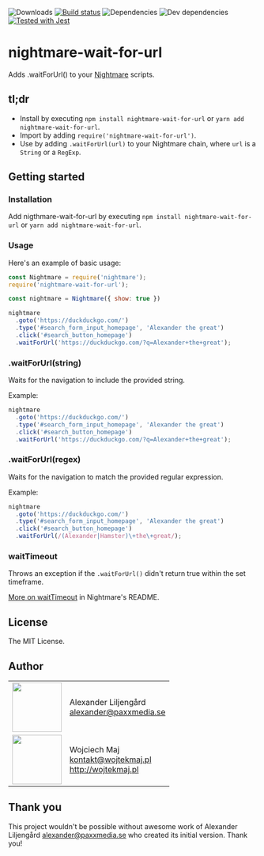 ![Downloads](https://img.shields.io/npm/dt/nightmare-wait-for-url.svg) [![Build status](https://dev.azure.com/wojtekmaj/GitHub%20projects/_apis/build/status/Nightmare%20waitForUrl%20action%20-%20CI)](https://dev.azure.com/wojtekmaj/GitHub%20projects/_build/latest?definitionId=1) ![Dependencies](https://img.shields.io/david/wojtekmaj/nightmare-wait-for-url.svg
) ![Dev dependencies](https://img.shields.io/david/dev/wojtekmaj/nightmare-wait-for-url.svg) [![Tested with Jest](https://img.shields.io/badge/tested_with-jest-99424f.svg)](https://github.com/facebook/jest)

# nightmare-wait-for-url

Adds .waitForUrl() to your [Nightmare](http://github.com/segmentio/nightmare) scripts.

## tl;dr
* Install by executing `npm install nightmare-wait-for-url` or `yarn add nightmare-wait-for-url`.
* Import by adding `require('nightmare-wait-for-url')`.
* Use by adding `.waitForUrl(url)` to your Nightmare chain, where `url` is a `String` or a `RegExp`.

## Getting started

### Installation

Add nigthmare-wait-for-url by executing `npm install nightmare-wait-for-url` or `yarn add nightmare-wait-for-url`.

### Usage

Here's an example of basic usage:

```js
const Nightmare = require('nightmare');
require('nightmare-wait-for-url');

const nightmare = Nightmare({ show: true })

nightmare
  .goto('https://duckduckgo.com/')
  .type('#search_form_input_homepage', 'Alexander the great')
  .click('#search_button_homepage')
  .waitForUrl('https://duckduckgo.com/?q=Alexander+the+great');
```

### .waitForUrl(string)

Waits for the navigation to include the provided string.

Example:

```js
nightmare
  .goto('https://duckduckgo.com/')
  .type('#search_form_input_homepage', 'Alexander the great')
  .click('#search_button_homepage')
  .waitForUrl('https://duckduckgo.com/?q=Alexander+the+great');
```

### .waitForUrl(regex)

Waits for the navigation to match the provided regular expression.

Example:

```js
nightmare
  .goto('https://duckduckgo.com/')
  .type('#search_form_input_homepage', 'Alexander the great')
  .click('#search_button_homepage')
  .waitForUrl(/(Alexander|Hamster)\+the\+great/);
```

### waitTimeout

Throws an exception if the `.waitForUrl()` didn't return true within the set timeframe.

[More on waitTimeout](https://github.com/segmentio/nightmare#waittimeout-default-30s) in Nightmare's README.

## License

The MIT License.

## Author

<table>
  <tr>
    <td>
      <img src="https://github.com/Zn4rK.png?s=100" width="100">
    </td>
    <td>
      Alexander Liljengård<br />
      <a href="mailto:alexander@paxxmedia.se">alexander@paxxmedia.se</a><br />
    </td>
  </tr>
  <tr>
    <td>
      <img src="https://github.com/wojtekmaj.png?s=100" width="100">
    </td>
    <td>
      Wojciech Maj<br />
      <a href="mailto:kontakt@wojtekmaj.pl">kontakt@wojtekmaj.pl</a><br />
      <a href="http://wojtekmaj.pl">http://wojtekmaj.pl</a>
    </td>
  </tr>
</table>

## Thank you

This project wouldn't be possible without awesome work of Alexander Liljengård <alexander@paxxmedia.se> who created its initial version. Thank you!
